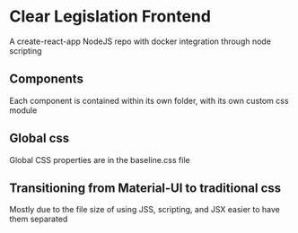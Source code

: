 # Clear Legislation Frontend
A create-react-app NodeJS repo with docker integration through node scripting

## Components
Each component is contained within its own folder, with its own custom css module

## Global css
Global CSS properties are in the baseline.css file

## Transitioning from Material-UI to traditional css
Mostly due to the file size of using JSS, scripting, and JSX easier to have them separated 

